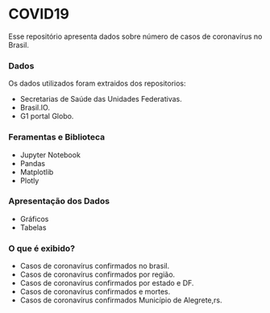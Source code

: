 # COVID19 #


Esse repositório apresenta dados sobre número de casos de coronavírus no Brasil.


### Dados ###
Os dados utilizados foram extraidos dos repositorios:
* Secretarias de Saúde das Unidades Federativas.
* Brasil.IO.
* G1 portal Globo.

### Feramentas e Biblioteca ###

* Jupyter Notebook
* Pandas
* Matplotlib 
* Plotly


### Apresentação dos Dados ###

* Gráficos
* Tabelas


### O que é exibido? ###

* Casos de coronavírus confirmados no brasil.
* Casos de coronavírus confirmados por região.
* Casos de coronavírus confirmados por estado e DF.
* Casos de coronavírus confirmados e mortes.
* Casos de coronavírus confirmados Município de Alegrete,rs.